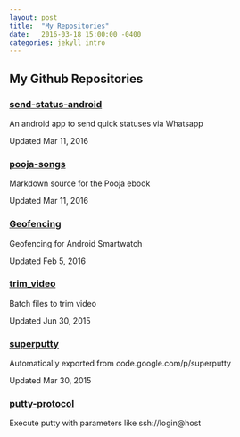 ```yaml
---
layout: post
title:  "My Repositories"
date:   2016-03-18 15:00:00 -0400
categories: jekyll intro
---
```


## My Github Repositories ##

###  [ send-status-android ][1]

An android app to send quick statuses via Whatsapp

Updated Mar 11, 2016

###  [ pooja-songs][2]

Markdown source for the Pooja ebook

Updated Mar 11, 2016

###  [ Geofencing][3]

Geofencing for Android Smartwatch

Updated Feb 5, 2016

###  [ trim_video][4]

Batch files to trim video

Updated Jun 30, 2015

###  [ superputty][5]

Automatically exported from code.google.com/p/superputty

Updated Mar 30, 2015

###  [ putty-protocol][6]

Execute putty with parameters like ssh://login@host

[1]: https://github.com/vrajeshkanna/send-status-android
[2]: https://github.com/vrajeshkanna/pooja-songs
[3]: https://github.com/vrajeshkanna/Geofencing
[4]: https://github.com/vrajeshkanna/trim_video
[5]: https://github.com/vrajeshkanna/superputty
[6]: https://github.com/vrajeshkanna/putty-protocol
